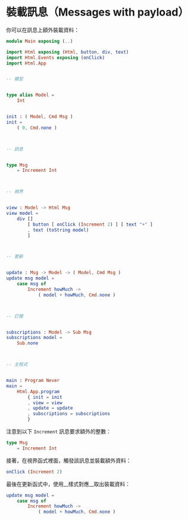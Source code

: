 # 裝載訊息（Messages with payload）

你可以在訊息上額外裝載資料：

```elm
module Main exposing (..)

import Html exposing (Html, button, div, text)
import Html.Events exposing (onClick)
import Html.App


-- 模型


type alias Model =
    Int


init : ( Model, Cmd Msg )
init =
    ( 0, Cmd.none )



-- 訊息


type Msg
    = Increment Int



-- 視界


view : Model -> Html Msg
view model =
    div []
        [ button [ onClick (Increment 2) ] [ text "+" ]
        , text (toString model)
        ]



-- 更新


update : Msg -> Model -> ( Model, Cmd Msg )
update msg model =
    case msg of
        Increment howMuch ->
            ( model + howMuch, Cmd.none )



-- 訂閱


subscriptions : Model -> Sub Msg
subscriptions model =
    Sub.none



-- 主程式


main : Program Never
main =
    Html.App.program
        { init = init
        , view = view
        , update = update
        , subscriptions = subscriptions
        }
```

注意到以下 `Increment` 訊息要求額外的整數：

```elm
type Msg
    = Increment Int
```

接著，在視界函式裡面，觸發該訊息並裝載額外資料：

```elm
onClick (Increment 2)
```

最後在更新函式中，使用__樣式對應__取出裝載資料： 

```elm
update msg model =
    case msg of
        Increment howMuch ->
            ( model + howMuch, Cmd.none )
```
